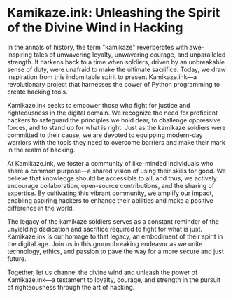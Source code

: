 # Kamikaze.ink: Unleashing the Spirit of the Divine Wind in Hacking
In the annals of history, the term "kamikaze" reverberates with awe-inspiring tales of unwavering loyalty, unwavering courage, and unparalleled strength. It harkens back to a time when soldiers, driven by an unbreakable sense of duty, were unafraid to make the ultimate sacrifice. Today, we draw inspiration from this indomitable spirit to present Kamikaze.ink—a revolutionary project that harnesses the power of Python programming to create hacking tools.

Kamikaze.ink seeks to empower those who fight for justice and righteousness in the digital domain. We recognize the need for proficient hackers to safeguard the principles we hold dear, to challenge oppressive forces, and to stand up for what is right. Just as the kamikaze soldiers were committed to their cause, we are devoted to equipping modern-day warriors with the tools they need to overcome barriers and make their mark in the realm of hacking.

At Kamikaze.ink, we foster a community of like-minded individuals who share a common purpose—a shared vision of using their skills for good. We believe that knowledge should be accessible to all, and thus, we actively encourage collaboration, open-source contributions, and the sharing of expertise. By cultivating this vibrant community, we amplify our impact, enabling aspiring hackers to enhance their abilities and make a positive difference in the world.

The legacy of the kamikaze soldiers serves as a constant reminder of the unyielding dedication and sacrifice required to fight for what is just. Kamikaze.ink is our homage to that legacy, an embodiment of their spirit in the digital age. Join us in this groundbreaking endeavor as we unite technology, ethics, and passion to pave the way for a more secure and just future.

Together, let us channel the divine wind and unleash the power of Kamikaze.ink—a testament to loyalty, courage, and strength in the pursuit of righteousness through the art of hacking.
